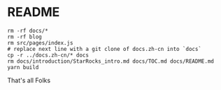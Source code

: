 # README

```shell
rm -rf docs/*
rm -rf blog
rm src/pages/index.js
# replace next line with a git clone of docs.zh-cn into `docs`
cp -r ../docs.zh-cn/* docs
rm docs/introduction/StarRocks_intro.md docs/TOC.md docs/README.md
yarn build
```

That's all Folks
